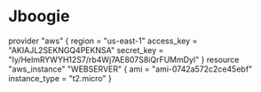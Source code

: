 # Jboogie

 provider "aws" {
 region = "us-east-1"
 access_key = "AKIAJL2SEKNGQ4PEKNSA"
 secret_key = "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"
}
resource "aws_instance" "WEBSERVER" {
 ami           = "ami-0742a572c2ce45ebf"
 instance_type = "t2.micro"
 }
